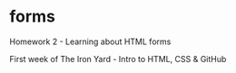 # forms
Homework 2 - Learning about HTML forms

First week of The Iron Yard - Intro to HTML, CSS & GitHub
